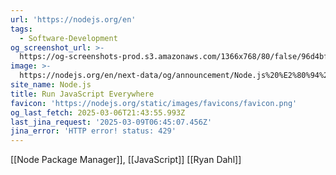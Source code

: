 ```yaml
---
url: 'https://nodejs.org/en'
tags:
  - Software-Development
og_screenshot_url: >-
  https://og-screenshots-prod.s3.amazonaws.com/1366x768/80/false/96d4bf47e20bf028e0effc9ccc841fbe6ec266be20b22adf8fafddcab5f01a48.jpeg
image: >-
  https://nodejs.org/en/next-data/og/announcement/Node.js%20%E2%80%94%20Run%20JavaScript%20Everywhere
site_name: Node.js
title: Run JavaScript Everywhere
favicon: 'https://nodejs.org/static/images/favicons/favicon.png'
og_last_fetch: 2025-03-06T21:43:55.993Z
last_jina_request: '2025-03-09T06:45:07.456Z'
jina_error: 'HTTP error! status: 429'
---
```



[[Node Package Manager]], [[JavaScript]]
[[Ryan Dahl]]

